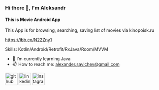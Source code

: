 ### Hi there 👋, I'm Aleksandr
#### This is Movie Android App
This App is for browsing, searching, saving list of movies via kinopoisk.ru

https://ibb.co/N22Zny1

Skills: Kotlin/Android/Retrofit/RxJava/Room/MVVM



- 🌱 I’m currently learning Java 
- 📫 How to reach me: alexander.savichev@gmail.com 


[<img src='https://cdn.jsdelivr.net/npm/simple-icons@3.0.1/icons/github.svg' alt='github' height='40'>](https://github.com/https://github.com/AlexanderSavichev)  [<img src='https://cdn.jsdelivr.net/npm/simple-icons@3.0.1/icons/linkedin.svg' alt='linkedin' height='40'>](https://www.linkedin.com/in/https://www.linkedin.com/mwlite/in/aleksandr-savichev-7b3743211/)  [<img src='https://cdn.jsdelivr.net/npm/simple-icons@3.0.1/icons/instagram.svg' alt='instagram' height='40'>](https://www.instagram.com/https://www.instagram.com/aleksander_savichev//)  

